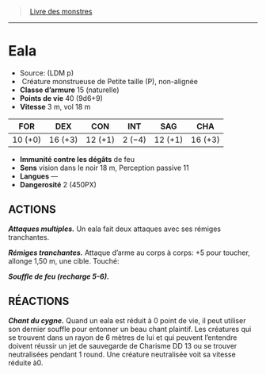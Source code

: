 ﻿> [Livre des monstres](tome_of_beasts.md)

---

# Eala

- Source: (LDM p)
-  Créature monstrueuse de Petite taille (P), non-alignée
- **Classe d’armure** 15 (naturelle)
- **Points de vie** 40 (9d6+9)
- **Vitesse** 3 m, vol 18 m

|FOR|DEX|CON|INT|SAG|CHA|
|---|---|---|---|---|---|
|10 (+0)|16 (+3)|12 (+1)|2 (−4)|12 (+1)|16 (+3)|

- **Immunité contre les dégâts** de feu
- **Sens** vision dans le noir 18 m, Perception passive 11
- **Langues** —
- **Dangerosité** 2 (450PX)

## ACTIONS

**_Attaques multiples._** Un eala fait deux attaques avec ses rémiges tranchantes.

**_Rémiges tranchantes._** Attaque d’arme au corps à corps: +5 pour toucher, allonge 1,50 m, une cible. Touché:

**_Souffle de feu (recharge 5-6)._**

## RÉACTIONS

**_Chant du cygne._** Quand un eala est réduit à 0 point de vie, il peut utiliser son dernier souffle pour entonner un beau chant plaintif. Les créatures qui se trouvent dans un rayon de 6 mètres de lui et qui peuvent l’entendre doivent réussir un jet de sauvegarde de Charisme DD 13 ou se trouver neutralisées pendant 1 round. Une créature neutralisée voit sa vitesse réduite à0.

